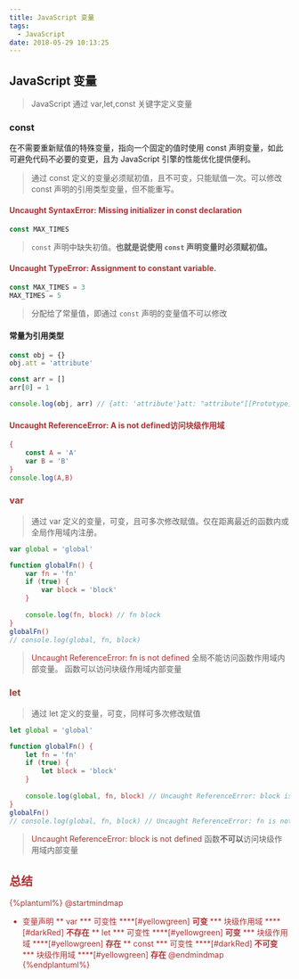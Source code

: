 ```yaml
---
title: JavaScript 变量
tags:
  - JavaScript
date: 2018-05-29 10:13:25
---
```



## JavaScript 变量
> JavaScript 通过 var,let,const 关键字定义变量

### const
在不需要重新赋值的特殊变量，指向一个固定的值时使用 const 声明变量，如此可避免代码不必要的变更，且为 JavaScript 引擎的性能优化提供便利。
> 通过 const 定义的变量必须赋初值，且不可变，只能赋值一次。可以修改 const 声明的引用类型变量，但不能重写。

#### <font color="#a33">Uncaught SyntaxError: Missing initializer in const declaration</font>
```JavaScript
const MAX_TIMES
```
> `const` 声明中缺失初值。**也就是说使用 `const` 声明变量时必须赋初值。**

#### <font color="#a33">Uncaught TypeError: Assignment to constant variable.</font>
```JavaScript
const MAX_TIMES = 3
MAX_TIMES = 5
```
> 分配给了常量值，即通过 `const` 声明的变量值不可以修改

#### 常量为引用类型
```JavaScript
const obj = {}
obj.att = 'attribute'

const arr = []
arr[0] = 1

console.log(obj, arr) // {att: 'attribute'}att: "attribute"[[Prototype]]: Object [1]
```

#### <font color="#a33">Uncaught ReferenceError: A is not defined</b>访问块级作用域
```JavaScript
{
	const A = 'A'
	var B = 'B'
}
console.log(A,B)
```

### var
> 通过 var 定义的变量，可变，且可多次修改赋值。仅在距离最近的函数内或全局作用域内注册。
```JavaScript
var global = 'global'

function globalFn() {
	var fn = 'fn'
	if (true) {
		var block = 'block'
	}
	
	console.log(fn, block) // fn block
}
globalFn()
// console.log(global, fn, block)
```
> <font color="#a33">Uncaught ReferenceError: fn is not defined</font> 全局不能访问函数作用域内部变量。
> 函数可以访问块级作用域内部变量 


### let
> 通过 let 定义的变量，可变，同样可多次修改赋值

```JavaScript
let global = 'global'

function globalFn() {
	let fn = 'fn'
	if (true) {
		let block = 'block'
	}
	
	console.log(global, fn, block) // Uncaught ReferenceError: block is not defined
}
globalFn()
// console.log(global, fn, block) // Uncaught ReferenceError: fn is not defined
```
> <font color="#a33">Uncaught ReferenceError: block is not defined</font> 函数**不可以**访问块级作用域内部变量 

## 总结
{%plantuml%}
@startmindmap
* 变量声明
** var
 *** 可变性
  ****[#yellowgreen] <b>可变</b>
 *** 块级作用域
  ****[#darkRed] <b>不存在</b>
** let
 *** 可变性
  ****[#yellowgreen] <b>可变</b>
 *** 块级作用域
  ****[#yellowgreen] <b>存在</b>
** const
 *** 可变性
  ****[#darkRed] <b>不可变</b>
 *** 块级作用域
  ****[#yellowgreen] <b>存在</b>
@endmindmap
{%endplantuml%}
